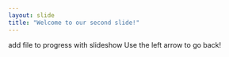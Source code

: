 ```yaml
---
layout: slide
title: "Welcome to our second slide!"
---
```

add file to progress with slideshow
Use the left arrow to go back!
